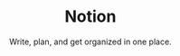 ---
title: "Notion"
subtitle: "Write, plan, and get organized in one place."
external_url: https://www.notion.so/
logo: 'https://www.notion.so/images/favicon.ico'
categories: [resources]
sitemap: false
---